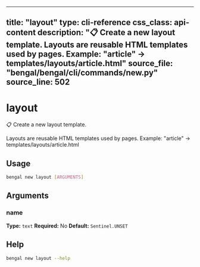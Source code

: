
---
title: "layout"
type: cli-reference
css_class: api-content
description: "📋 Create a new layout template.  Layouts are reusable HTML templates used by pages. Example: "article" → templates/layouts/article.html"
source_file: "bengal/bengal/cli/commands/new.py"
source_line: 502
---

# layout

📋 Create a new layout template.

Layouts are reusable HTML templates used by pages.
Example: "article" → templates/layouts/article.html


## Usage

```bash
bengal new layout [ARGUMENTS]
```

## Arguments

### name

**Type:** `text`
**Required:** No
**Default:** `Sentinel.UNSET`





## Help

```bash
bengal new layout --help
```

